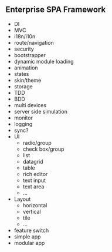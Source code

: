 ## Enterprise SPA Framework

* DI
* MVC
* i18n/i10n
* route/navigation
* security
* bootstrapper
* dynamic module loading
* animation
* states
* skin/theme
* storage
* TDD
* BDD
* multi devices
* server side simulation
* monitor
* logging
* sync?
* UI
  * radio/group
  * check box/group
  * list
  * datagrid
  * table
  * rich editor
  * text input
  * text area
  * ...
* Layout 
  * horizontal
  * vertical
  * tile
  * ...
* feature switch
* simple app
* modular app